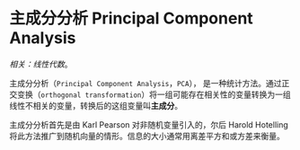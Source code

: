 # 主成分分析 Principal Component Analysis

*相关：线性代数*。

主成分分析（`Principal Component Analysis`，`PCA`）， 是一种统计方法。通过正交变换（`orthogonal transformation`）将一组可能存在相关性的变量转换为一组线性不相关的变量，转换后的这组变量叫**主成分**。

主成分分析首先是由 Karl Pearson 对非随机变量引入的，尔后 Harold Hotelling 将此方法推广到随机向量的情形。信息的大小通常用离差平方和或方差来衡量。

